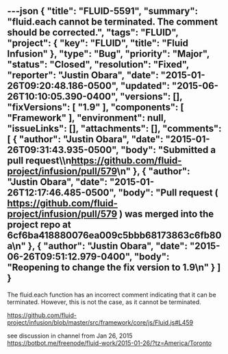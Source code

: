 ---json
{
  "title": "FLUID-5591",
  "summary": "fluid.each cannot be terminated. The comment should be corrected.",
  "tags": "FLUID",
  "project": {
    "key": "FLUID",
    "title": "Fluid Infusion"
  },
  "type": "Bug",
  "priority": "Major",
  "status": "Closed",
  "resolution": "Fixed",
  "reporter": "Justin Obara",
  "date": "2015-01-26T09:20:48.186-0500",
  "updated": "2015-06-26T10:10:05.390-0400",
  "versions": [],
  "fixVersions": [
    "1.9"
  ],
  "components": [
    "Framework"
  ],
  "environment": null,
  "issueLinks": [],
  "attachments": [],
  "comments": [
    {
      "author": "Justin Obara",
      "date": "2015-01-26T09:31:43.935-0500",
      "body": "Submitted a pull request\\\n<https://github.com/fluid-project/infusion/pull/579>\n"
    },
    {
      "author": "Justin Obara",
      "date": "2015-01-26T12:17:46.485-0500",
      "body": "Pull request ( <https://github.com/fluid-project/infusion/pull/579> ) was merged into the project repo at 6cf6ba418880076ea009c5bbb68173863c6fb80a\n"
    },
    {
      "author": "Justin Obara",
      "date": "2015-06-26T09:51:12.979-0400",
      "body": "Reopening to change the fix version to 1.9\n"
    }
  ]
}
---
The fluid.each function has an incorrect comment indicating that it can be terminated. However, this is not the case, as it cannot be terminated.

<https://github.com/fluid-project/infusion/blob/master/src/framework/core/js/Fluid.js#L459>

see discussion in channel from Jan 26, 2015\
<https://botbot.me/freenode/fluid-work/2015-01-26/?tz=America/Toronto>

        